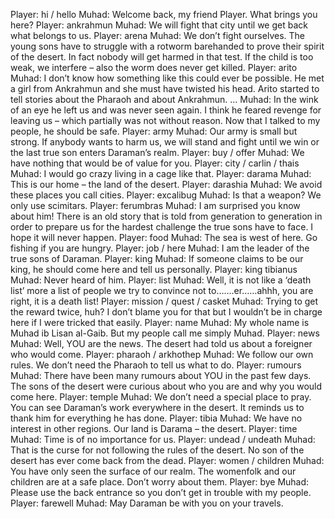 Player: hi / hello
Muhad: Welcome back, my friend Player. What brings you here?
Player: ankrahmun
Muhad: We will fight that city until we get back what belongs to us.
Player: arena
Muhad: We don’t fight ourselves. The young sons have to struggle with a rotworm barehanded to prove their spirit of the desert. In fact nobody will get harmed in that test. If the child is too weak, we interfere – also the worm does never get killed.
Player: arito
Muhad: I don’t know how something like this could ever be possible. He met a girl from Ankrahmun and she must have twisted his head. Arito started to tell stories about the Pharaoh and about Ankrahmun. …
Muhad: In the wink of an eye he left us and was never seen again. I think he feared revenge for leaving us – which partially was not without reason. Now that I talked to my people, he should be safe.
Player: army
Muhad: Our army is small but strong. If anybody wants to harm us, we will stand and fight until we win or the last true son enters Daraman’s realm.
Player: buy / offer
Muhad: We have nothing that would be of value for you.
Player: city / carlin / thais
Muhad: I would go crazy living in a cage like that.
Player: darama
Muhad: This is our home – the land of the desert.
Player: darashia
Muhad: We avoid these places you call cities.
Player: excalibug
Muhad: Is that a weapon? We only use scimitars.
Player: ferumbras
Muhad: I am surprised you know about him! There is an old story that is told from generation to generation in order to prepare us for the hardest challenge the true sons have to face. I hope it will never happen.
Player: food
Muhad: The sea is west of here. Go fishing if you are hungry.
Player: job / here
Muhad: I am the leader of the true sons of Daraman.
Player: king
Muhad: If someone claims to be our king, he should come here and tell us personally.
Player: king tibianus
Muhad: Never heard of him.
Player: list
Muhad: Well, it is not like a ‘death list’ more a list of people we try to convince not to…….er……ahhh, you are right, it is a death list!
Player: mission / quest / casket
Muhad: Trying to get the reward twice, huh? I don’t blame you for that but I wouldn’t be in charge here if I were tricked that easily.
Player: name
Muhad: My whole name is Muhad ib Lisan al-Gaib. But my people call me simply Muhad.
Player: news
Muhad: Well, YOU are the news. The desert had told us about a foreigner who would come.
Player: pharaoh / arkhothep
Muhad: We follow our own rules. We don’t need the Pharaoh to tell us what to do.
Player: rumours
Muhad: There have been many rumours about YOU in the past few days. The sons of the desert were curious about who you are and why you would come here.
Player: temple
Muhad: We don’t need a special place to pray. You can see Daraman’s work everywhere in the desert. It reminds us to thank him for everything he has done.
Player: tibia
Muhad: We have no interest in other regions. Our land is Darama – the desert.
Player: time
Muhad: Time is of no importance for us.
Player: undead / undeath
Muhad: That is the curse for not following the rules of the desert. No son of the desert has ever come back from the dead.
Player: women / children
Muhad: You have only seen the surface of our realm. The womenfolk and our children are at a safe place. Don’t worry about them.
Player: bye
Muhad: Please use the back entrance so you don’t get in trouble with my people.
Player: farewell
Muhad: May Daraman be with you on your travels.
